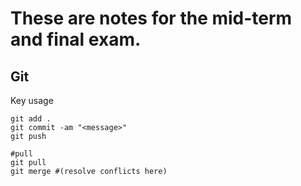 # These are notes for the mid-term and final exam.
## Git
Key usage 
```
git add .
git commit -am "<message>"
git push

#pull
git pull 
git merge #(resolve conflicts here)
```
